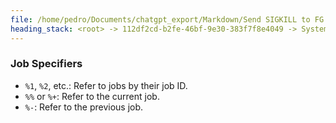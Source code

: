 ```yaml
---
file: /home/pedro/Documents/chatgpt_export/Markdown/Send SIGKILL to FG Process.md
heading_stack: <root> -> 112df2cd-b2fe-46bf-9e30-383f7f8e4049 -> System -> 386e7010-f16e-4339-907d-8d9a3a5d53db -> System -> aaa212f3-f065-4575-8cf1-d234fce6838f -> User -> 9000801b-058b-4ea0-99a5-20af456aef74 -> Assistant -> aaa27e15-7128-4628-8ad3-68aa0d7b08df -> User -> 5e3167a6-6934-4df9-a983-a933af506c21 -> Assistant -> aaa2d27d-0bdf-4d37-a2a8-871ee9020379 -> User -> bcc0b815-a442-4075-82e5-a95fb8079533 -> Assistant -> Job Control Commands -> Job Specifiers
---
```

### Job Specifiers

- `%1`, `%2`, etc.: Refer to jobs by their job ID.
- `%%` or `%+`: Refer to the current job.
- `%-`: Refer to the previous job.

